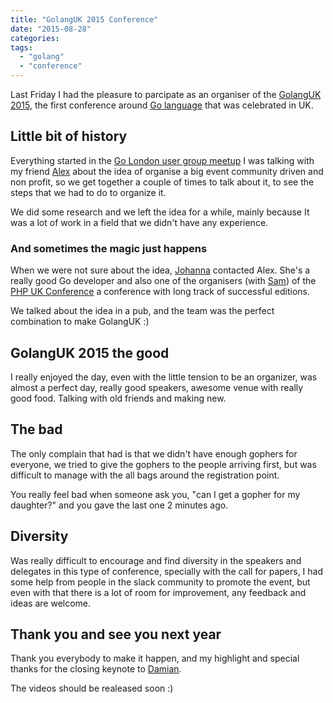 ```yaml
---
title: "GolangUK 2015 Conference"
date: "2015-08-28"
categories:
tags:
  - "golang"
  - "conference"
---
```


Last Friday I had the pleasure to parcipate as an organiser of the [GolangUK 2015](http://www.golanguk.com/about/), the first conference around [Go language](http://www.golang.org) that was celebrated in UK.

## Little bit of history 

Everything started in the [Go London user group meetup](http://www.meetup.com/Go-London-User-Group/) I was talking with my friend [Alex](https://twitter.com/agonzalezro) about the idea of organise a big event community driven and non profit, so we get together a couple of times to talk about it, to see the steps that we had to do to organize it.

We did some research and we left the idea for a while, mainly because It was a lot of work in a field that we didn't have any experience.

### And sometimes the magic just happens

When we were not sure about the idea, [Johanna](https://twitter.com/johannacherry) contacted Alex. She's a really good Go developer and also one of the organisers (with [Sam](https://twitter.com/sa,)) of the [PHP UK Conference](http://phpconference.co.uk/) a conference with long track of successful  editions.

We talked about the idea in a pub, and the team was the perfect combination to make GolangUK :)

## GolangUK 2015 the good

I really enjoyed the day, even with the little tension to be an organizer, was almost a perfect day, really good speakers, awesome venue with really good food. Talking with old friends and making new.

## The bad

The only complain that had is that we didn't have enough gophers for everyone, we tried to give the gophers to the people arriving first, but was difficult to manage with the all bags around the registration point.

You really feel bad when someone ask you, "can I get a gopher for my daughter?" and you gave the last one 2 minutes ago.

## Diversity

Was really difficult to encourage and find diversity in the speakers and delegates in this type of conference, specially with the call for papers, I had some help from people in the slack community to promote the event, but even with that there is a lot of room for improvement, any feedback and ideas are welcome.

## Thank you and see you next year

Thank you everybody to make it happen, and my highlight and special thanks for the closing keynote to [Damian](https://twitter.com/dgryski).

The videos should be realeased soon :)


